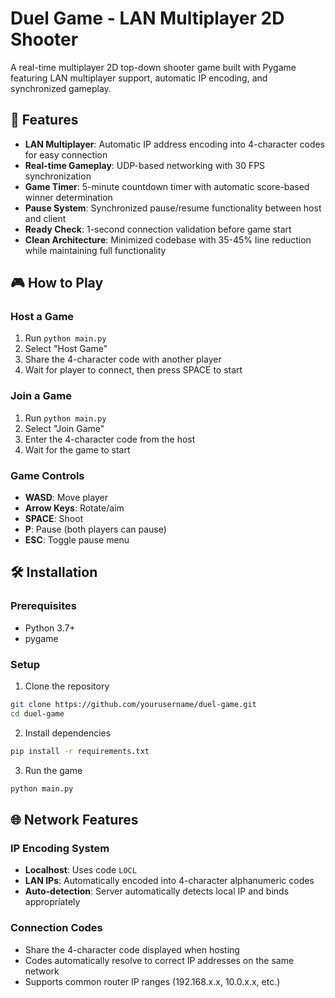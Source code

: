 # Duel Game - LAN Multiplayer 2D Shooter

A real-time multiplayer 2D top-down shooter game built with Pygame featuring LAN multiplayer support, automatic IP encoding, and synchronized gameplay.

## 🚀 Features

- **LAN Multiplayer**: Automatic IP address encoding into 4-character codes for easy connection
- **Real-time Gameplay**: UDP-based networking with 30 FPS synchronization
- **Game Timer**: 5-minute countdown timer with automatic score-based winner determination
- **Pause System**: Synchronized pause/resume functionality between host and client
- **Ready Check**: 1-second connection validation before game start
- **Clean Architecture**: Minimized codebase with 35-45% line reduction while maintaining full functionality

## 🎮 How to Play

### Host a Game
1. Run `python main.py`
2. Select "Host Game"
3. Share the 4-character code with another player
4. Wait for player to connect, then press SPACE to start

### Join a Game
1. Run `python main.py`
2. Select "Join Game"
3. Enter the 4-character code from the host
4. Wait for the game to start

### Game Controls
- **WASD**: Move player
- **Arrow Keys**: Rotate/aim
- **SPACE**: Shoot
- **P**: Pause (both players can pause)
- **ESC**: Toggle pause menu

## 🛠️ Installation

### Prerequisites
- Python 3.7+
- pygame

### Setup
1. Clone the repository
```bash
git clone https://github.com/yourusername/duel-game.git
cd duel-game
```

2. Install dependencies
```bash
pip install -r requirements.txt
```

3. Run the game
```bash
python main.py
```

## 🌐 Network Features

### IP Encoding System
- **Localhost**: Uses code `LOCL`
- **LAN IPs**: Automatically encoded into 4-character alphanumeric codes
- **Auto-detection**: Server automatically detects local IP and binds appropriately

### Connection Codes
- Share the 4-character code displayed when hosting
- Codes automatically resolve to correct IP addresses on the same network
- Supports common router IP ranges (192.168.x.x, 10.0.x.x, etc.)
